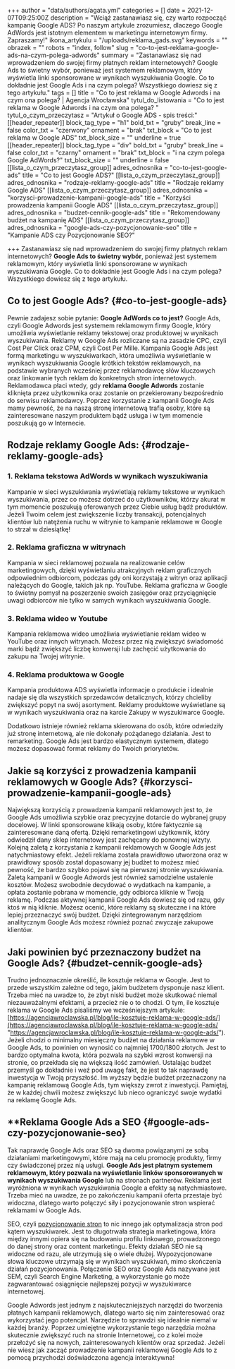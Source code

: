 +++
author = "data/authors/agata.yml"
categories = []
date = 2021-12-07T09:25:00Z
description = "Wciąż zastanawiasz się, czy warto rozpocząć kampanię Google ADS? Po naszym artykule zrozumiesz, dlaczego Google AdWords jest istotnym elementem w marketingu internetowym firmy. Zapraszamy!"
ikona_artykulu = "/uploads/reklama_gads.svg"
keywords = ""
obrazek = ""
robots = "index, follow"
slug = "co-to-jest-reklama-google-ads-na-czym-polega-adwords"
summary = "Zastanawiasz się nad wprowadzeniem do swojej firmy płatnych reklam internetowych? Google Ads to świetny wybór, ponieważ jest systemem reklamowym, który wyświetla linki sponsorowane w wynikach wyszukiwania Google. Co to dokładnie jest Google Ads i na czym polega? Wszystkiego dowiesz się z tego artykułu."
tags = []
title = "Co to jest reklama w Google Adwords i na czym ona polega? | Agencja Wrocławska"
tytul_do_listowania = "Co to jest reklama w Google Adwords i na czym ona polega? "
tytul_o_czym_przeczytasz = "Artykuł o Google ADS - spis treści:"
[[header_repeater]]
block_tag_type = "h1"
bold_txt = "gruby"
break_line = false
color_txt = "czerwony"
ornament = "brak"
txt_block = "Co to jest reklama w Google ADS"
txt_block_size = ""
underline = true
[[header_repeater]]
block_tag_type = "div"
bold_txt = "gruby"
break_line = false
color_txt = "czarny"
ornament = "brak"
txt_block = "i na czym polega Google AdWords?"
txt_block_size = ""
underline = false
[[lista_o_czym_przeczytasz_group]]
adres_odnosnika = "co-to-jest-google-ads"
title = "Co to jest Google ADS?"
[[lista_o_czym_przeczytasz_group]]
adres_odnosnika = "rodzaje-reklamy-google-ads"
title = "Rodzaje reklamy Google ADS"
[[lista_o_czym_przeczytasz_group]]
adres_odnosnika = "korzysci-prowadzenie-kampanii-google-ads"
title = "Korzyści prowadzenia kampanii Google ADS"
[[lista_o_czym_przeczytasz_group]]
adres_odnosnika = "budzet-cennik-google-ads"
title = "Rekomendowany budżet na kampanię ADS"
[[lista_o_czym_przeczytasz_group]]
adres_odnosnika = "google-ads-czy-pozycjonowanie-seo"
title = "Kampanie ADS czy Pozycjonowanie SEO?"

+++
Zastanawiasz się nad wprowadzeniem do swojej firmy płatnych reklam internetowych? **Google Ads to świetny wybór**, ponieważ jest systemem reklamowym, który wyświetla linki sponsorowane w wynikach wyszukiwania Google. Co to dokładnie jest Google Ads i na czym polega? Wszystkiego dowiesz się z tego artykułu.

## Co to jest Google Ads? {#co-to-jest-google-ads}

Pewnie zadajesz sobie pytanie: **Google AdWords co to jest?** Google Ads, czyli Google Adwords jest systemem reklamowym firmy Google, który umożliwia wyświetlanie reklamy tekstowej oraz produktowej w wynikach wyszukiwania. Reklamy w Google Ads rozliczane są na zasadzie CPC, czyli Cost Per Click oraz CPM, czyli Cost Per Mille. Kampania Google Ads jest formą marketingu w wyszukiwarkach, która umożliwia wyświetlanie w wynikach wyszukiwania Google krótkich tekstów reklamowych, na podstawie wybranych wcześniej przez reklamodawcę słów kluczowych oraz linkowanie tych reklam do konkretnych stron internetowych. Reklamodawca płaci wtedy, gdy **reklama Google Adwords** zostanie kliknięta przez użytkownika oraz zostanie on przekierowany bezpośrednio do serwisu reklamodawcy. Poprzez korzystanie z kampanii Google Ads mamy pewność, że na naszą stronę internetową trafią osoby, które są zainteresowane naszym produktem bądź usługa i w tym momencie poszukują go w Internecie.

## Rodzaje reklamy Google Ads: {#rodzaje-reklamy-google-ads}

### 1. Reklama tekstowa AdWords w wynikach wyszukiwania

Kampanie w sieci wyszukiwania wyświetlają reklamy tekstowe w wynikach wyszukiwania, przez co możesz dotrzeć do użytkowników, którzy akurat w tym momencie poszukują oferowanych przez Ciebie usług bądź produktów. Jeżeli Twoim celem jest zwiększenie liczby transakcji, potencjalnych klientów lub natężenia ruchu w witrynie to kampanie reklamowe w Google to strzał w dziesiątkę!

### 2. Reklama graficzna w witrynach

Kampania w sieci reklamowej pozwala na realizowanie celów marketingowych, dzięki wyświetlaniu atrakcyjnych reklam graficznych odpowiednim odbiorcom, podczas gdy oni korzystają z witryn oraz aplikacji należących do Google, takich jak np. YouTube. Reklama graficzna w Google to świetny pomysł na poszerzenie swoich zasięgów oraz przyciągnięcie uwagi odbiorców nie tylko w samych wynikach wyszukiwania Google.

### 3. Reklama wideo w Youtube

Kampania reklamowa wideo umożliwia wyświetlanie reklam wideo w YouTube oraz innych witrynach. Możesz przez nią zwiększyć świadomość marki bądź zwiększyć liczbę konwersji lub zachęcić użytkowania do zakupu na Twojej witrynie.

### 4. Reklama produktowa w Google

Kampania produktowa ADS wyświetla informacje o produkcie i idealnie nadaje się dla wszystkich sprzedawców detalicznych, którzy chcieliby zwiększyć popyt na swój asortyment. Reklamy produktowe wyświetlane są w wynikach wyszukiwania oraz na karcie Zakupy w wyszukiwarce Google.

Dodatkowo istnieje również reklama skierowana do osób, które odwiedziły już stronę internetową, ale nie dokonały pożądanego działania. Jest to remarketing. Google Ads jest bardzo elastycznym systemem, dlatego możesz dopasować format reklamy do Twoich priorytetów.

## Jakie są korzyści z prowadzenia kampanii reklamowych w Google Ads? {#korzysci-prowadzenie-kampanii-google-ads}

Największą korzyścią z prowadzenia kampanii reklamowych jest to, że Google Ads umożliwia szybkie oraz precyzyjne dotarcie do wybranej grupy docelowej. W linki sponsorowane klikają osoby, które faktycznie są zainteresowane daną ofertą. Dzięki remarketingowi użytkownik, który odwiedził dany sklep internetowy jest zachęcany do ponownej wizyty. Kolejną zaletą z korzystania z kampanii reklamowych w Google Ads jest natychmiastowy efekt. Jeżeli reklama została prawidłowo utworzona oraz w prawidłowy sposób został dopasowany jej budżet to możesz mieć pewność, że bardzo szybko pojawi się na pierwszej stronie wyszukiwania. Zaletą kampanii w Google Adwords jest również samodzielne ustalenie kosztów. Możesz swobodnie decydować o wydatkach na kampanie, a opłata zostanie pobrana w momencie, gdy odbiorca kliknie w Twoją reklamę. Podczas aktywnej kampanii Google Ads dowiesz się od razu, gdy ktoś w nią kliknie. Możesz ocenić, które reklamy są skuteczne i na które lepiej przeznaczyć swój budżet. Dzięki zintegrowanym narzędziom analitycznym Google Ads możesz również poznać zwyczaje zakupowe klientów.

## Jaki powinien być przeznaczony budżet na Google Ads? {#budzet-cennik-google-ads}

Trudno jednoznacznie określić, ile kosztuje reklama w Google. Jest to przede wszystkim zależne od tego, jakim budżetem dysponuje nasz klient. Trzeba mieć na uwadze to, że zbyt niski budżet może skutkować niemal niezauważalnymi efektami, a przecież nie o to chodzi. O tym, ile kosztuje reklama w Google Ads pisaliśmy we wcześniejszym artykule: [https://agencjawroclawska.pl/blog/ile-kosztuje-reklama-w-google-ads/](https://agencjawroclawska.pl/blog/ile-kosztuje-reklama-w-google-ads/ "https://agencjawroclawska.pl/blog/ile-kosztuje-reklama-w-google-ads/"). Jeżeli chodzi o minimalny miesięczny budżet na działania reklamowe w Google Ads, to powinien on wynosić co najmniej 1700/1800 złotych. Jest to bardzo optymalna kwota, która pozwala na szybki wzrost konwersji na stronie, co przekłada się na większą ilość zamówień. Ustalając budżet przemyśl go dokładnie i weź pod uwagę fakt, że jest to tak naprawdę inwestycja w Twoją przyszłość. Im wyższy będzie budżet przeznaczony na kampanię reklamową Google Ads, tym większy zwrot z inwestycji. Pamiętaj, że w każdej chwili możesz zwiększyć lub nieco ograniczyć swoje wydatki na reklamę Google Ads.

## **Reklama Google Ads a SEO {#google-ads-czy-pozycjonowanie-seo}

Tak naprawdę Google Ads oraz SEO są dwoma powiązanymi ze sobą działaniami marketingowymi, które mają na celu promocję produkty, firmy czy świadczonej przez nią usługi. **Google Ads jest płatnym systemem reklamowym, który pozwala na wyświetlanie linków sponsorowanych w wynikach wyszukiwania Google** lub na stronach partnerów. Reklama jest wyróżniona w wynikach wyszukiwania Google a efekty są natychmiastowe. Trzeba mieć na uwadze, że po zakończeniu kampanii oferta przestaje być widoczna, dlatego warto połączyć siły i pozycjonowanie stron wspierać reklamami w Google Ads.

SEO, czyli [pozycjonowanie stron](https://agencjawroclawska.pl/pozycjonowanie-stron/ "pozycjonowanie stron") to nic innego jak optymalizacja stron pod kątem wyszukiwarek. Jest to długotrwała strategia marketingowa, która między innymi opiera się na budowaniu profilu linkowego, prowadzonego do danej strony oraz content marketingu. Efekty działań SEO nie są widoczne od razu, ale utrzymują się o wiele dłużej. Wypozycjonowane słowa kluczowe utrzymają się w wynikach wyszukiwań, mimo skończenia działań pozycjonowania. Połączenie SEO oraz Google Ads nazywane jest SEM, czyli Search Engine Marketing, a wykorzystanie go może zagwarantować osiągnięcie najlepszej pozycji w wyszukiwarce internetowej.

Google Adwords jest jednym z najskuteczniejszych narzędzi do tworzenia płatnych kampanii reklamowych, dlatego warto się nim zainteresować oraz wykorzystać jego potencjał. Narzędzie to sprawdzi się idealnie niemal w każdej branży. Poprzez umiejętne wykorzystanie tego narzędzia można skutecznie zwiększyć ruch na stronie Internetowej, co z kolei może przełożyć się na nowych, zainteresowanych klientów oraz sprzedaż. Jeżeli nie wiesz jak zacząć prowadzenie kampanii reklamowej Google Ads to z pomocą przychodzi doświadczona agencja interaktywna!